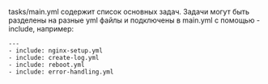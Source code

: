 tasks/main.yml содержит список основных задач. Задачи могут быть разделены на разные yml файлы и подключены в main.yml с помощью - include, например:
```
---
- include: nginx-setup.yml
- include: create-log.yml
- include: reboot.yml
- include: error-handling.yml
```
